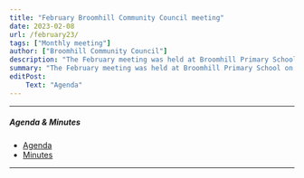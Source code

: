 ```yaml
---
title: "February Broomhill Community Council meeting" 
date: 2023-02-08
url: /february23/
tags: ["Monthly meeting"]
author: ["Broomhill Community Council"]
description: "The February meeting was held at Broomhill Primary School on 08/02/23." 
summary: "The February meeting was held at Broomhill Primary School on 08/02/23." 
editPost:
    Text: "Agenda"
---
```


---

##### Agenda & Minutes
+ [Agenda](/feb23.pdf)
+ [Minutes](/feb23m.pdf)
---

